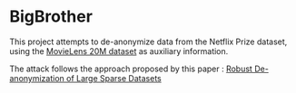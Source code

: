 # BigBrother

This project attempts to de-anonymize data from the Netflix Prize dataset, using the [MovieLens 20M dataset](https://grouplens.org/datasets/movielens/20m/) as auxiliary information.

The attack follows the approach proposed by this paper : [Robust De-anonymization of Large Sparse Datasets](https://www.cs.utexas.edu/~shmat/shmat_oak08netflix.pdf)
